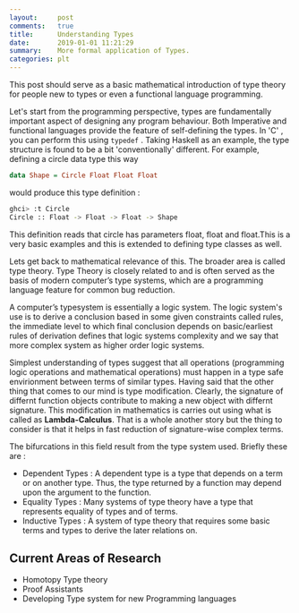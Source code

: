 ```yaml
---
layout:     post
comments:   true
title:      Understanding Types
date:       2019-01-01 11:21:29
summary:    More formal application of Types.
categories: plt
---
```


This post should serve as a basic mathematical introduction of type theory for people new to types or even a functional language programming.

Let's start from the programming perspective, types are fundamentally important aspect of designing any program behaviour. Both Imperative and functional languages provide the feature of self-defining the types. In 'C' , you can perform this using `typedef` . Taking Haskell as an example, the type structure is found to be a bit 'conventionally' different. For example, defining a circle data type this way 

```Haskell
data Shape = Circle Float Float Float
```
would produce this type definition : 

```bash
ghci> :t Circle  
Circle :: Float -> Float -> Float -> Shape 
```
This definition reads that circle has parameters float, float and float.This is a very basic examples and this is extended to defining type classes as well.

Lets get back to mathematical relevance of this. The broader area is called type theory. Type Theory is closely related to and is often served as the basis of modern computer’s type systems, which are a programming  language  feature for common bug reduction.

A computer’s typesystem is essentially a logic system. The logic system's use is to derive a conclusion based in some given constraints called rules, the immediate level to which final conclusion depends on basic/earliest rules of derivation defines that logic systems complexity and we say that more complex system as higher order logic systems.

Simplest understanding of types suggest that all operations (programming logic operations and mathematical operations) must happen in a type safe envirionment between terms of similar types. Having said that the other thing that comes to our mind is type modification. Clearly, the signature of differnt function objects contribute to making a new object with differnt signature. This modification in mathematics is carries out using what is called as **Lambda-Calculus**. That is a whole another story but the thing to consider is that it helps in fast reduction of signature-wise complex terms.

The bifurcations in this field result from the type system used. Briefly these are :
- Dependent Types : A dependent type is a type that depends on a term or on another type. Thus, the type returned by a function may depend upon the argument to the function. 
- Equality Types : Many systems of type theory have a type that represents equality of types and of terms.
- Inductive Types : A system of type theory that requires some basic terms and types to derive the later relations on. 

## Current Areas of Research

- Homotopy Type theory
- Proof Assistants
- Developing Type system for new Programming languages 